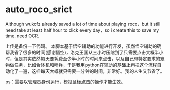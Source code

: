 # auto_roco_srict
Although wukofz already saved a lot of time about playing roco，but it still need take at least half hour to click every day，so i create this to save my time.
need OCR.

上传是备份一下代码。
本脚本基于悟空辅助的功能进行开发，虽然悟空辅助的确帮我省了很多的时间(感谢悟空)，洛克王国从三小时压缩到了只需要点击大概半小时，但是其实依然每天要耗费至少半小时的时间来点击，以及自己带特定要求的宠物做任务，比如合体机和哨兵，于是我用python在辅助的基础上再把这个流程自动化了一遍，这样每天大概就只需要一分钟的时间，非常好。我的人生又节省了。

ps：需要以管理员身份运行，模拟鼠标点击的操作才能生效。
